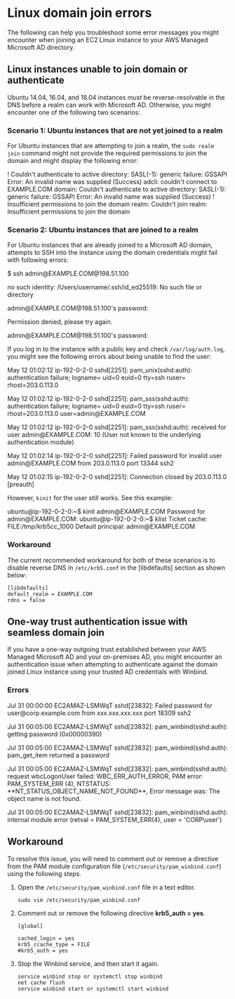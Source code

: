 # Linux domain join errors<a name="ms_ad_troubleshooting_join_linux"></a>

The following can help you troubleshoot some error messages you might encounter when joining an EC2 Linux instance to your AWS Managed Microsoft AD directory\.

## Linux instances unable to join domain or authenticate<a name="unable-to-join"></a>

Ubuntu 14\.04, 16\.04, and 18\.04 instances *must* be reverse\-resolvable in the DNS before a realm can work with Microsoft AD\. Otherwise, you might encounter one of the following two scenarios:

### Scenario 1: Ubuntu instances that are not yet joined to a realm<a name="ubuntu-not-yet-joined"></a>

For Ubuntu instances that are attempting to join a realm, the `sudo realm join` command might not provide the required permissions to join the domain and might display the following error:

\! Couldn't authenticate to active directory: SASL\(\-1\): generic failure: GSSAPI Error: An invalid name was supplied \(Success\) adcli: couldn't connect to EXAMPLE\.COM domain: Couldn't authenticate to active directory: SASL\(\-1\): generic failure: GSSAPI Error: An invalid name was supplied \(Success\) \! Insufficient permissions to join the domain realm: Couldn't join realm: Insufficient permissions to join the domain

### Scenario 2: Ubuntu instances that are joined to a realm<a name="ubuntu-joined"></a>

For Ubuntu instances that are already joined to a Microsoft AD domain, attempts to SSH into the instance using the domain credentials might fail with following errors:

$ ssh admin@EXAMPLE\.COM@198\.51\.100

no such identity: /Users/username/\.ssh/id\_ed25519: No such file or directory

admin@EXAMPLE\.COM@198\.51\.100's password:

Permission denied, please try again\.

admin@EXAMPLE\.COM@198\.51\.100's password:

If you log in to the instance with a public key and check `/var/log/auth.log`, you might see the following errors about being unable to find the user:

May 12 01:02:12 ip\-192\-0\-2\-0 sshd\[2251\]: pam\_unix\(sshd:auth\): authentication failure; logname= uid=0 euid=0 tty=ssh ruser= rhost=203\.0\.113\.0

May 12 01:02:12 ip\-192\-0\-2\-0 sshd\[2251\]: pam\_sss\(sshd:auth\): authentication failure; logname= uid=0 euid=0 tty=ssh ruser= rhost=203\.0\.113\.0 user=admin@EXAMPLE\.COM

May 12 01:02:12 ip\-192\-0\-2\-0 sshd\[2251\]: pam\_sss\(sshd:auth\): received for user admin@EXAMPLE\.COM: 10 \(User not known to the underlying authentication module\)

May 12 01:02:14 ip\-192\-0\-2\-0 sshd\[2251\]: Failed password for invalid user admin@EXAMPLE\.COM from 203\.0\.113\.0 port 13344 ssh2

May 12 01:02:15 ip\-192\-0\-2\-0 sshd\[2251\]: Connection closed by 203\.0\.113\.0 \[preauth\]

However, `kinit` for the user still works\. See this example:

ubuntu@ip\-192\-0\-2\-0:\~$ kinit admin@EXAMPLE\.COM Password for admin@EXAMPLE\.COM: ubuntu@ip\-192\-0\-2\-0:\~$ klist Ticket cache: FILE:/tmp/krb5cc\_1000 Default principal: admin@EXAMPLE\.COM

### Workaround<a name="ubuntu-scenarios-workaround"></a>

The current recommended workaround for both of these scenarios is to disable reverse DNS in `/etc/krb5.conf` in the \[libdefaults\] section as shown below:

```
[libdefaults]
default_realm = EXAMPLE.COM
rdns = false
```

## One\-way trust authentication issue with seamless domain join<a name="1-way-trust-auth-issues"></a>

If you have a one\-way outgoing trust established between your AWS Managed Microsoft AD and your on\-premises AD, you might encounter an authentication issue when attempting to authenticate against the domain joined Linux instance using your trusted AD credentials with Winbind\. 

### Errors<a name="1-way-trust-auth-issues-errors"></a>

Jul 31 00:00:00 EC2AMAZ\-LSMWqT sshd\[23832\]: Failed password for user@corp\.example\.com from xxx\.xxx\.xxx\.xxx port 18309 ssh2

Jul 31 00:05:00 EC2AMAZ\-LSMWqT sshd\[23832\]: pam\_winbind\(sshd:auth\): getting password \(0x00000390\)

Jul 31 00:05:00 EC2AMAZ\-LSMWqT sshd\[23832\]: pam\_winbind\(sshd:auth\): pam\_get\_item returned a password

Jul 31 00:05:00 EC2AMAZ\-LSMWqT sshd\[23832\]: pam\_winbind\(sshd:auth\): request wbcLogonUser failed: WBC\_ERR\_AUTH\_ERROR, PAM error: PAM\_SYSTEM\_ERR \(4\), NTSTATUS: \*\*NT\_STATUS\_OBJECT\_NAME\_NOT\_FOUND\*\*, Error message was: The object name is not found\.

Jul 31 00:05:00 EC2AMAZ\-LSMWqT sshd\[23832\]: pam\_winbind\(sshd:auth\): internal module error \(retval = PAM\_SYSTEM\_ERR\(4\), user = 'CORP\\user'\)

## Workaround<a name="1-way-trust-auth-issues-workaround"></a>

To resolve this issue, you will need to comment out or remove a directive from the PAM module configuration file \(`/etc/security/pam_winbind.conf`\) using the following steps\.

1. Open the `/etc/security/pam_winbind.conf` file in a text editor\.

   ```
   sudo vim /etc/security/pam_winbind.conf
   ```

1. Comment out or remove the following directive **krb5\_auth = yes**\.

   ```
   [global]
   
   cached_login = yes
   krb5_ccache_type = FILE
   #krb5_auth = yes
   ```

1. Stop the Winbind service, and then start it again\.

   ```
   service winbind stop or systemctl stop winbind
   net cache flush 
   service winbind start or systemctl start winbind
   ```